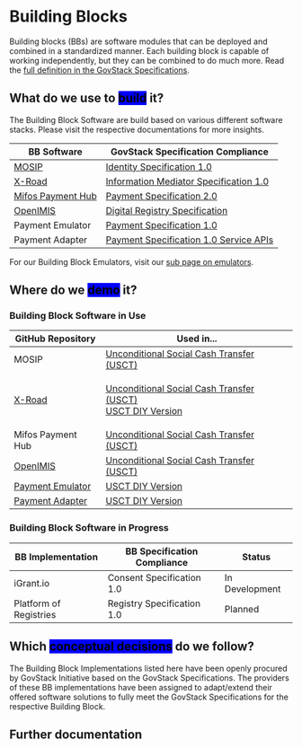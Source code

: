 # Building Blocks

Building blocks (BBs) are software modules that can be deployed and combined in a standardized manner. Each building block is capable of working independently, but they can be combined to do much more. Read the [full definition in the GovStack Specifications](https://govstack.gitbook.io/specification/architecture-and-nonfunctional-requirements/introduction#2.3-building-blocks).

## What do we use to <mark style="background-color:blue;">build</mark> it?

The Building Block Software are build based on various different software stacks. Please visit the respective documentations for more insights.

| BB Software                                  | GovStack Specification Compliance                                                                |
| -------------------------------------------- | ------------------------------------------------------------------------------------------------ |
| [MOSIP](https://docs.mosip.io/)              | [Identity Specification 1.0](https://govstack.gitbook.io/bb-identity/)                           |
| [X-Road](https://docs.x-road.global/)        | [Information Mediator Specification 1.0](https://govstack.gitbook.io/bb-information-mediation/)  |
| [Mifos Payment Hub](https://docs.mifos.org/) | [Payment Specification 2.0](https://govstack.gitbook.io/bb-payments/)                            |
| [OpenIMIS](https://openimis.org/)            | [Digital Registry Specification](https://govstack.gitbook.io/bb-digital-registries/)             |
| Payment Emulator                             | [Payment Specification 1.0](https://govstack.gitbook.io/bb-payments/)                            |
| Payment Adapter                              | [Payment Specification 1.0 Service APIs](https://govstack.gitbook.io/bb-payments/9-service-apis) |

For our Building Block Emulators, visit our [sub page on emulators](emulators.md).

## Where do we <mark style="background-color:blue;">demo</mark> it?

### Building Block Software in Use

| GitHub Repository                                                                                                         | Used in...                                                                                                                                                         |
| ------------------------------------------------------------------------------------------------------------------------- | ------------------------------------------------------------------------------------------------------------------------------------------------------------------ |
| MOSIP                                                                                                                     | [Unconditional Social Cash Transfer (USCT)](../../access-demos/usct-use-case.md)                                                                                   |
| [X-Road](https://github.com/GovStackWorkingGroup/sandbox-bb-information-mediator)                                         | <p><a href="../../access-demos/usct-use-case.md">Unconditional Social Cash Transfer (USCT)</a><br><a href="../../follow-methodology/diy/">USCT DIY Version</a></p> |
| Mifos Payment Hub                                                                                                         | [Unconditional Social Cash Transfer (USCT)](../../access-demos/usct-use-case.md)                                                                                   |
| [OpenIMIS](https://github.com/GovStackWorkingGroup/sandbox-bb-digital-registries/tree/main/digital-registries/open-imis/) | [Unconditional Social Cash Transfer (USCT)](../../access-demos/usct-use-case.md)                                                                                   |
| [Payment Emulator](https://github.com/GovStackWorkingGroup/sandbox-bb-payments/blob/main/emulator/docs/1-main.md)         | [USCT DIY Version](../../follow-methodology/diy/)                                                                                                                  |
| [Payment Adapter](https://github.com/GovStackWorkingGroup/sandbox-bb-payments/blob/main/adapter/docs/1-main.md)           | [USCT DIY Version](../../follow-methodology/diy/)                                                                                                                  |

### Building Block Software in Progress

| BB Implementation      | BB Specification Compliance | Status         |
| ---------------------- | --------------------------- | -------------- |
| iGrant.io              | Consent Specification 1.0   | In Development |
| Platform of Registries | Registry Specification 1.0  | Planned        |

## Which <mark style="background-color:blue;">conceptual decisions</mark> do we follow?

The Building Block Implementations listed here have been openly procured by GovStack Initiative based on the GovStack Specifications. The providers of these BB implementations have been assigned to adapt/extend their offered software solutions to fully meet the GovStack Specifications for the respective Building Block.

## Further documentation
